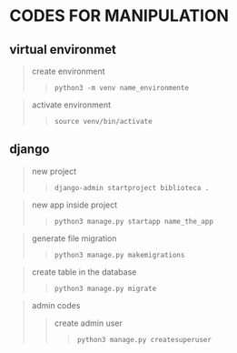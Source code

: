 # CODES FOR MANIPULATION

## virtual environmet

> create environment
>> ~~~
>> python3 -m venv name_environmente
>> ~~~

> activate environment
>> ~~~
>> source venv/bin/activate
>> ~~~

## django

> new project
>> ~~~
>> django-admin startproject biblioteca .
>> ~~~

> new app inside project
>> ~~~
>> python3 manage.py startapp name_the_app
>> ~~~

> generate file migration
>> ~~~
>> python3 manage.py makemigrations
>> ~~~

> create table in the database
>> ~~~
>> python3 manage.py migrate
>> ~~~

> admin codes
>> create admin user
>>> ~~~
>>> python3 manage.py createsuperuser
>>> ~~~